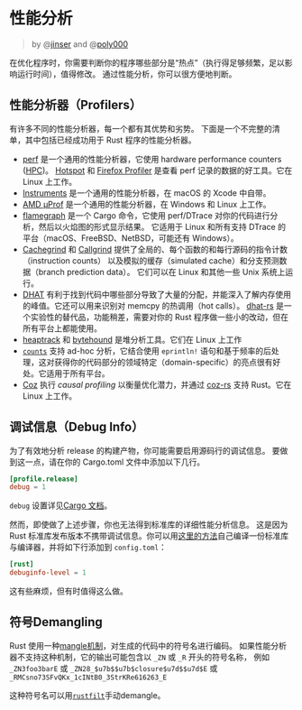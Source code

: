# 性能分析

> by @[jinser](https://github.com/jetjinser) and @[poly000](https://github.com/poly000)

在优化程序时，你需要判断你的程序哪些部分是“热点”（执行得足够频繁，足以影响运行时间），值得修改。
通过性能分析，你可以很方便地判断。

## 性能分析器（Profilers）

有许多不同的性能分析器，每一个都有其优势和劣势。
下面是一个不完整的清单，其中包括已经成功用于 Rust 程序的性能分析器。

- [perf] 是一个通用的性能分析器，它使用 hardware performance counters ([HPC](https://en.wikipedia.org/wiki/Hardware_performance_counter))。
  [Hotspot] 和 [Firefox Profiler] 是查看 perf 记录的数据的好工具。它在 Linux 上工作。
- [Instruments] 是一个通用的性能分析器，在 macOS 的 Xcode 中自带。
- [AMD μProf] 是一个通用的性能分析器，在 Windows 和 Linux 上工作。
- [flamegraph] 是一个 Cargo 命令，它使用 perf/DTrace 对你的代码进行分析，然后以火焰图的形式显示结果。
  它适用于 Linux 和所有支持 DTrace 的平台（macOS、FreeBSD、NetBSD，可能还有 Windows）。
- [Cachegrind] 和 [Callgrind] 提供了全局的、每个函数的和每行源码的指令计数（instruction counts）
  以及模拟的缓存（simulated cache）和分支预测数据（branch prediction data）。
  它们可以在 Linux 和其他一些 Unix 系统上运行。
- [DHAT] 有利于找到代码中哪些部分导致了大量的分配，并能深入了解内存使用的峰值。它还可以用来识别对 memcpy 的热调用（hot calls）。
  [dhat-rs] 是一个实验性的替代品，功能稍差，需要对你的 Rust 程序做一些小的改动，但在所有平台上都能使用。
- [heaptrack] 和 [bytehound] 是堆分析工具。它们在 Linux 上工作
- [`counts`] 支持 ad-hoc 分析，它结合使用 `eprintln!` 语句和基于频率的后处理，这对获得你的代码部分的领域特定（domain-specific）的亮点很有好处。它适用于所有平台。
- [Coz] 执行 *causal profiling* 以衡量优化潜力，并通过 [coz-rs] 支持 Rust。它在 Linux 上工作。

[perf]: https://perf.wiki.kernel.org/index.php/Main_Page
[Hotspot]: https://github.com/KDAB/hotspot
[Instruments]: https://developer.apple.com/forums/tags/instruments
[Firefox Profiler]: https://profiler.firefox.com/
[AMD μProf]: https://developer.amd.com/amd-uprof/
[flamegraph]: https://github.com/flamegraph-rs/flamegraph
[Cachegrind]: https://www.valgrind.org/docs/manual/cg-manual.html
[Callgrind]: https://www.valgrind.org/docs/manual/cl-manual.html
[DHAT]: https://www.valgrind.org/docs/manual/dh-manual.html
[dhat-rs]: https://github.com/nnethercote/dhat-rs/
[heaptrack]: https://github.com/KDE/heaptrack
[bytehound]: https://github.com/koute/bytehound
[`counts`]: https://github.com/nnethercote/counts/
[Coz]: https://github.com/plasma-umass/coz
[coz-rs]: https://github.com/plasma-umass/coz/tree/master/rust

## 调试信息（Debug Info）

为了有效地分析 release 的构建产物，你可能需要启用源码行的调试信息。
要做到这一点，请在你的 Cargo.toml 文件中添加以下几行。

```toml
[profile.release]
debug = 1
```
`debug` 设置详见[Cargo 文档]。

[Cargo 文档]: https://doc.rust-lang.org/cargo/reference/profiles.html#debug

然而，即使做了上述步骤，你也无法得到标准库的详细性能分析信息。
这是因为 Rust 标准库发布版本不携带调试信息。你可以用[这里的方法]自己编译一份标准库与编译器，并将如下行添加到 `config.toml`：

 ```toml
[rust]
debuginfo-level = 1
```

这有些麻烦，但有时值得这么做。

[这里的方法]: https://github.com/rust-lang/rust

## 符号Demangling

Rust 使用一种[mangle机制](https://rust-lang.github.io/rfcs/2603-rust-symbol-name-mangling-v0.html)，对生成的代码中的符号名进行编码。
如果性能分析器不支持这种机制，它的输出可能包含以 `_ZN` 或 `_R` 开头的符号名称，
例如 `_ZN3foo3barE` 或 `_ZN28_$u7b$$u7b$closure$u7d$$u7d$E` 或 `_RMCsno73SFvQKx_1cINtB0_3StrKRe616263_E`

这种符号名可以用[`rustfilt`]手动demangle。

[`rustfilt`]: https://crates.io/crates/rustfilt
